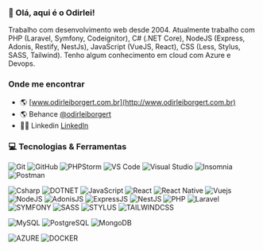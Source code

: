 ### 👋 Olá, aqui é o Odirlei!

Trabalho com desenvolvimento web desde 2004. Atualmente trabalho com PHP (Laravel, Symfony, Codeignitor), C# (.NET Core), NodeJS (Express, Adonis, Restify, NestJs), JavaScript (VueJS, React), CSS (Less, Stylus, SASS, Tailwind). Tenho algum conhecimento em cloud com Azure e Devops.

### Onde me encontrar

- 🌎 [www.odirleiborgert.com.br](http://www.odirleiborgert.com.br)
- 🌎 Behance [@odirleiborgert](https://www.behance.net/odirleiborgert)
- 👨‍💼 Linkedin [LinkedIn](https://www.linkedin.com/in/odirleiborgert/)

### 💻 Tecnologias & Ferramentas

![Git](https://img.shields.io/badge/GIT-000000?style=flat-square&logo=git&logoColor=orange)
![GitHub](https://img.shields.io/badge/GITHUB-000000?style=flat-square&logo=github)
![PHPStorm](https://img.shields.io/badge/PHPSTORM-000000?style=flat-square&logo=visual-studio-code&logoColor=blue)
![VS Code](https://img.shields.io/badge/VSCODE-000000?style=flat-square&logo=visual-studio-code&logoColor=blue)
![Visual Studio](https://img.shields.io/badge/VISUAL_STUDIO-black?style=flat-square&logo=visualstudio&logoColor=FF9900)
![Insomnia](https://img.shields.io/badge/INSOMNIA-black?style=flat-square&logo=insomnia&logoColor=FF9900)
![Postman](https://img.shields.io/badge/POSTMAN-000000?style=flat-square&logo=postman)

![Csharp](https://img.shields.io/badge/CSHARP-black?style=flat-square&logo=csharp)
![DOTNET](https://img.shields.io/badge/DOTNET-black?style=flat-square&logo=dotnet&logoColor=FF9900)
![JavaScript](https://img.shields.io/badge/JAVASCRIPT-black?style=flat-square&logo=javascript)
![React](https://img.shields.io/badge/REACT-black?style=flat-square&logo=react)
![React Native](https://img.shields.io/badge/REACT_NATIVE-black?style=flat-square&logo=react)
![Vuejs](https://img.shields.io/badge/VUE-black?style=flat-square&logo=vuejs&logoColor=red)
![NodeJS](https://img.shields.io/badge/NODEJS-black?style=flat-square&logo=node.js)
![AdonisJS](https://img.shields.io/badge/ADONISJS-black?style=flat-square&logo=adonisjs)
![ExpressJS](https://img.shields.io/badge/EXPRESSJS-black?style=flat-square&logo=express)
![NestJS](https://img.shields.io/badge/NESTJS-black?style=flat-square&logo=nestjs)
![PHP](https://img.shields.io/badge/PHP-black?style=flat-square&logo=php)
![Laravel](https://img.shields.io/badge/LARAVEL-black?style=flat-square&logo=laravel)
![SYMFONY](https://img.shields.io/badge/SYMFONY-black?style=flat-square&logo=symfony)
![SASS](https://img.shields.io/badge/SASS-black?style=flat-square&logo=sass)
![STYLUS](https://img.shields.io/badge/STYLUS-black?style=flat-square&logo=stylus)
![TAILWINDCSS](https://img.shields.io/badge/TAILWINDCSS-black?style=flat-square&logo=tailwindcss)

![MySQL](https://img.shields.io/badge/MySQL-black?style=flat-square&logo=mysql)
![PostgreSQL](https://img.shields.io/badge/POSTGRESQL-black?style=flat-square&logo=postgresql)
![MongoDB](https://img.shields.io/badge/MONGODB-black?style=flat-square&logo=mongodb)

![AZURE](https://img.shields.io/badge/AZURE-black?style=flat-square&logo=azure&logoColor=FF9900)
![DOCKER](https://img.shields.io/badge/DOCKER-black?style=flat-square&logo=docker&logoColor=FF9900)

